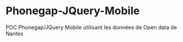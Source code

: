 Phonegap-JQuery-Mobile
======================

POC Phonegap/JQuery Mobile utilisant les données de Open data de Nantes